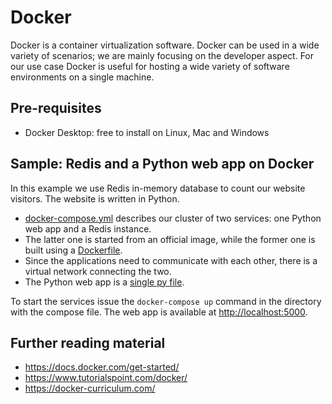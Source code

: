 # Docker

Docker is a container virtualization software. Docker can be used in a wide variety of scenarios; we are mainly focusing on the developer aspect. For our use case Docker is useful for hosting a wide variety of software environments on a single machine.

## Pre-requisites

- Docker Desktop: free to install on Linux, Mac and Windows

## Sample: Redis and a Python web app on Docker

In this example we use Redis in-memory database to count our website visitors. The website is written in Python.

- [docker-compose.yml](docker-compose.yml) describes our cluster of two services: one Python web app and a Redis instance.
- The latter one is started from an official image, while the former one is built using a [Dockerfile](Dockerfile).
- Since the applications need to communicate with each other, there is a virtual network connecting the two.
- The Python web app is a [single py file](app.py).

To start the services issue the `docker-compose up` command in the directory with the compose file. The web app is available at <http://localhost:5000>.

## Further reading material

- https://docs.docker.com/get-started/
- https://www.tutorialspoint.com/docker/
- https://docker-curriculum.com/
